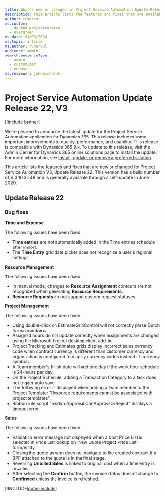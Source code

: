 ```yaml
---
title: What's new or changed in Project Service Automation Update Release 22, V3
description: This article lists the features and fixes that are available in Project Service Automation Update Release 22, V3.
author: ruhercul
ms.custom: 
  - dyn365-projectservice
  - evergreen
ms.date: 04/09/2024
ms.topic: article
ms.author: ruhercul
audience: Admin
search.audienceType: 
  - admin
  - customizer
  - enduser
ms.reviewer: johnmichalak
---
```


# Project Service Automation Update Release 22, V3

[!include [banner](../includes/psa-now-project-operations.md)]

We’re pleased to announce the latest update for the Project Service Automation application for Dynamics 365. This release includes some important improvements to quality, performance, and usability. This release is compatible with Dynamics 365 9.x. To update to this release, visit the Admin Center for Dynamics 365 online solutions page to install the update. For more information, see [Install, update, or remove a preferred solution](/power-platform/admin/install-remove-preferred-solution).

This article lists the features and fixes that are new or changed for Project Service Automation V3, Update Release 22. This version has a build number of V 3.10.33.48 and is generally available through a self-update in June 2020.

## Update Release 22

### Bug fixes



**Time and Expense**

The following issues have been fixed:

- **Time entries** are not automatically added in the Time entries schedule after import.
- The **Time Entry** grid date picker does not recognize a user's regional settings.

**Resource Management**

The following issues have been fixed:

- In manual mode, changes to **Resource Assignment** contours are not recognized when generating **Resource Requirements**.
- **Resource Requests** do not support custom request statuses.

**Project Management**

The following issues have been fixed:

- Using double-click on EstimateGridControl will not correctly parse Dutch format numbers.
- Assigned hours do not update correctly when assignments are changed using the Microsoft Project desktop client add-in.
- Project Tracking and Estimates grids display incorrect sales currency code when contract currency is different than customer currency and organization is configured to display currency codes instead of currency symbols.
- A Team member's finish date will add one day if the work hour schedule is 24-hours per day.
- On the Project Schedule, adding a Transaction Category to a task does not trigger auto save.
- The following error is displayed when adding a team member to the Project Template: "Resource requirements cannot be associated with project templates". 
- Ribbon rule script "msdyn.Approval.CanApproveOrReject" displays a timeout error.

**Sales**

The following issues have been fixed:

- Validation error message not displayed when a Cost Price List is selected in Price List lookup on 'New Quote Project Price List' form/entity.
- Closing the quote as won does not navigate to the created contract if a BPF attached to the quote is in the final stage.
- Reversing **Unbilled Sales** is linked to original cost when a time entry is recalled.
- After selecting the **Confirm** button, the invoice status doesn't change to **Confirmed** unless the invoice is refreshed.


[!INCLUDE[footer-include](../includes/footer-banner.md)]

